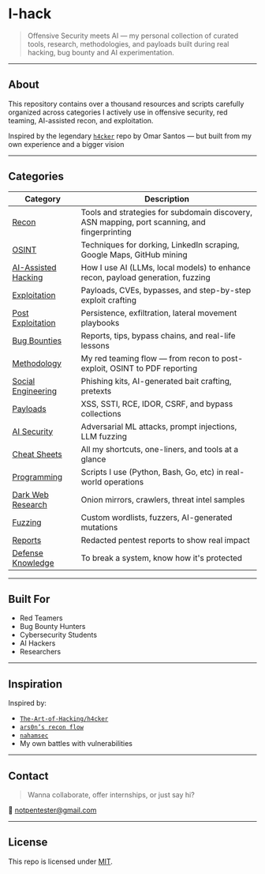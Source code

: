 # I-hack

> Offensive Security meets AI — my personal collection of curated tools, research, methodologies, and payloads built during real hacking, bug bounty and AI experimentation.

---

##  About

This repository contains over a thousand resources and scripts carefully organized across categories I actively use in offensive security, red teaming, AI-assisted recon, and exploitation.

Inspired by the legendary [`h4cker`](https://github.com/The-Art-of-Hacking/h4cker) repo by Omar Santos — but built from my own experience and a bigger vision

---

## Categories

| Category | Description |
|---------|-------------|
| [ Recon](./recon/) | Tools and strategies for subdomain discovery, ASN mapping, port scanning, and fingerprinting |
| [ OSINT](./osint/) | Techniques for dorking, LinkedIn scraping, Google Maps, GitHub mining |
| [AI-Assisted Hacking](./ai-assisted_hacking/) | How I use AI (LLMs, local models) to enhance recon, payload generation, fuzzing |
| [ Exploitation](./exploit_development/) | Payloads, CVEs, bypasses, and step-by-step exploit crafting |
| [Post Exploitation](./post_exploitation/) | Persistence, exfiltration, lateral movement playbooks |
| [ Bug Bounties](./bug_bounties/) | Reports, tips, bypass chains, and real-life lessons |
| [Methodology](./methodology/) | My red teaming flow — from recon to post-exploit, OSINT to PDF reporting |
| [ Social Engineering](./social_engineering/) | Phishing kits, AI-generated bait crafting, pretexts |
| [Payloads](./payloads/) | XSS, SSTI, RCE, IDOR, CSRF, and bypass collections |
| [ AI Security](./ai_security/) | Adversarial ML attacks, prompt injections, LLM fuzzing |
| [ Cheat Sheets](./cheat_sheets/) | All my shortcuts, one-liners, and tools at a glance |
| [ Programming](./programming/) | Scripts I use (Python, Bash, Go, etc) in real-world operations |
| [ Dark Web Research](./darkweb_research/) | Onion mirrors, crawlers, threat intel samples |
| [ Fuzzing](./fuzzing_tools/) | Custom wordlists, fuzzers, AI-generated mutations |
| [ Reports](./pentest_reports/) | Redacted pentest reports to show real impact |
| [ Defense Knowledge](./defense/) | To break a system, know how it's protected |

---

##  Built For

- Red Teamers  
-  Bug Bounty Hunters  
- Cybersecurity Students  
- AI Hackers 
-  Researchers  

---

##  Inspiration

Inspired by:
- [`The-Art-of-Hacking/h4cker`](https://github.com/The-Art-of-Hacking/h4cker)
- [`ars0n’s recon flow`](https://github.com/Ars0n)
- [`nahamsec`](https://github.com/nahamsec)
- My own battles with vulnerabilities

---

##  Contact

> Wanna collaborate, offer internships, or just say hi?

📧 notpentester@gmail.com

---

##  License

This repo is licensed under [MIT](./LICENSE).  
